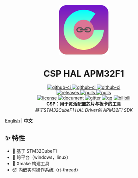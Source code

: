 <div align="center">
    <a href="https://csplink.github.io">
        <img width="160" heigth="160" src="https://raw.githubusercontent.com/csplink/csp/master/Apps/CSP.Apps.Dev/Resources/Images/logo.svg" alt="logo" />
    </a>
    <h1>CSP HAL APM32F1</h1>
    <div>
        <a href="https://github.com/csplink/csp_hal_apm32f1/actions?query=workflow%3A%F0%9F%91%B7build">
            <img src="https://img.shields.io/github/actions/workflow/status/csplink/csp_hal_apm32f1/build.yml?branch=master&style=flat&label=build" alt="github-ci" />
        </a>
        <a href="https://github.com/csplink/csp_hal_apm32f1/actions?query=workflow%3A%F0%9F%92%95mirror">
            <img src="https://img.shields.io/github/actions/workflow/status/csplink/csp_hal_apm32f1/mirror.yml?branch=master&style=flat&label=mirror" alt="github-ci" />
        </a>
        <a href="https://github.com/csplink/csp_hal_apm32f1/actions?query=workflow%3A%F0%9F%94%96release">
            <img src="https://img.shields.io/github/actions/workflow/status/csplink/csp_hal_apm32f1/release.yml?branch=master&style=flat&label=release" alt="github-ci" />
        </a>
    </div>
    <div>
        <a href="https://github.com/csplink/csp_hal_apm32f1/releases">
            <img src="https://img.shields.io/github/release/csplink/csp_hal_apm32f1.svg?style=flat" alt="releases" />
        </a>
        <a href="https://github.com/csplink/csp_hal_apm32f1/pulls">
            <img src="https://img.shields.io/github/issues-pr/csplink/csp_hal_apm32f1.svg" alt="pulls" />
        </a>
        <a href="https://github.com/csplink/csp_hal_apm32f1/issues">
            <img src="https://img.shields.io/github/issues/csplink/csp_hal_apm32f1.svg" alt="pulls" />
        </a>
    </div>
    <div>
        <a href="https://github.com/csplink/csp_hal_apm32f1/blob/master/LICENSE">
            <img src="https://img.shields.io/github/license/csplink/csp_hal_apm32f1.svg?colorB=f48041&style=flat" alt="license" />
        </a>
        <a href="https://csplink.github.io">
            <img src="https://img.shields.io/badge/wiki-document-blue?style=flat" alt="document" />
        </a>
        <a href="https://gitter.im/csplink/community">
            <img src="https://badges.gitter.im/csplink/csp.svg" alt="gitter" />
        </a>
        <a href="https://jq.qq.com/?_wv=1027&k=CWt7TZln">
            <img src="https://img.shields.io/badge/chat-on%20QQ-ff69b4.svg?style=flat" alt="qq" />
        </a>
        <a href="https://space.bilibili.com/24969427/">
            <img src="https://img.shields.io/badge/video-bilibili-FB7299?style=flat" alt="bilibili" />
        </a>
    </div>
    <b>CSP：用于灵活配置芯片与板卡的工具</b><br/>
    <i>基于STM32CubeF1 HAL Driver的 APM32F1 SDK</i><br/>
</div>

[English](README.md) | **中文**

## ✨ 特性

- 🧱 基于 STM32CubeF1
- 🎹 跨平台（windows，linux）
- 🔧 Xmake 构建工具
- 📦️ 内嵌实时操作系统（rt-thread）
